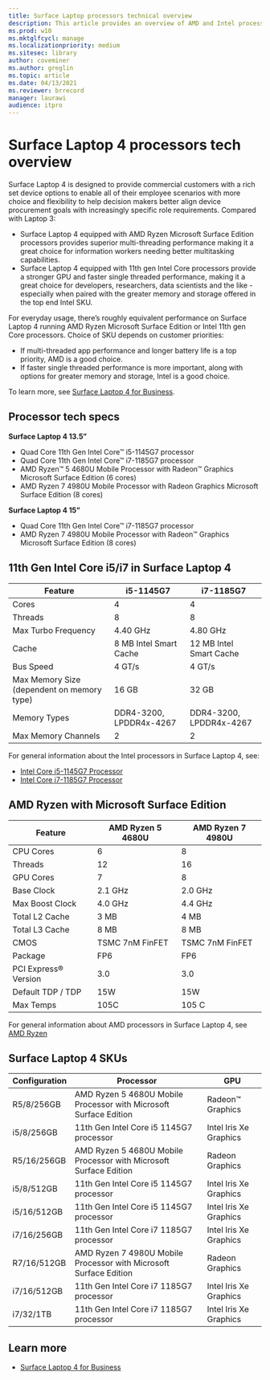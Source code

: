 ```yaml
---
title: Surface Laptop processors technical overview
description: This article provides an overview of AMD and Intel processors in Surface Laptop. 
ms.prod: w10
ms.mktglfcycl: manage
ms.localizationpriority: medium
ms.sitesec: library
author: coveminer
ms.author: greglin
ms.topic: article
ms.date: 04/13/2021
ms.reviewer: brrecord
manager: laurawi
audience: itpro
---
```


# Surface Laptop 4 processors tech overview

Surface Laptop 4 is designed to provide commercial customers with a rich set device options to enable all of their employee scenarios with more choice and flexibility to help decision makers better align device procurement goals with increasingly specific role requirements. Compared with Laptop 3:

- Surface Laptop 4 equipped with AMD Ryzen Microsoft Surface Edition processors provides superior multi-threading performance making it a great choice for information workers needing better multitasking capabilities.
- Surface Laptop 4 equipped with 11th gen Intel Core processors provide a stronger GPU and faster single threaded performance, making it a great choice for developers, researchers, data scientists and the like - especially when paired with the greater memory and storage offered in the top end Intel SKU.

For everyday usage, there’s roughly equivalent performance on Surface Laptop 4 running AMD Ryzen Microsoft Surface Edition or Intel 11th gen Core processors. Choice of SKU depends on customer priorities:

- If multi-threaded app performance and longer battery life is a top priority, AMD is a good choice.
- If faster single threaded performance is more important, along with options for greater memory and storage, Intel is a good choice.

To learn more, see [Surface Laptop 4 for Business](https://www.microsoft.com/surface/business/surface-laptop-4).

## Processor tech specs

**Surface Laptop 4 13.5”**

- Quad Core 11th Gen Intel Core™ i5-1145G7 processor
- Quad Core 11th Gen Intel Core™ i7-1185G7 processor
- AMD Ryzen™ 5 4680U Mobile Processor with Radeon™ Graphics Microsoft Surface Edition (6 cores)
- AMD Ryzen 7 4980U Mobile Processor with Radeon Graphics Microsoft Surface Edition (8 cores)

**Surface Laptop 4 15”**

- Quad Core 11th Gen Intel Core™ i7-1185G7 processor
- AMD Ryzen 7 4980U Mobile Processor with Radeon™ Graphics Microsoft Surface Edition (8 cores)

 

## 11th Gen Intel Core i5/i7 in Surface Laptop 4

| Feature                                    | i5-1145G7               | i7-1185G7               |
| ------------------------------------------ | ----------------------- | ----------------------- |
| Cores                                 | 4                       | 4                       |
| Threads                               | 8                       | 8                       |
| Max Turbo Frequency                        | 4.40 GHz                | 4.80 GHz                |
| Cache                                      | 8 MB Intel Smart Cache  | 12 MB Intel Smart Cache |
| Bus Speed                                  | 4 GT/s                  | 4 GT/s                  |
| Max Memory Size (dependent on memory type) | 16 GB                   | 32 GB                   |
| Memory Types                               | DDR4-3200, LPDDR4x-4267 | DDR4-3200, LPDDR4x-4267 |
| Max Memory Channels                   | 2                       | 2                       |


For general information about the Intel processors in Surface Laptop 4, see:

- [Intel Core i5-1145G7 Processor](https://www.intel.com/content/www/us/en/products/sku/208660/intel-core-i51145g7-processor-8m-cache-up-to-4-40-ghz-with-ipu/specifications.html) 
- [Intel Core i7-1185G7 Processor](https://www.intel.com/content/www/us/en/products/sku/208664/intel-core-i71185g7-processor-12m-cache-up-to-4-80-ghz-with-ipu/specifications.html) 

## AMD Ryzen with Microsoft Surface Edition

| Feature              | AMD Ryzen 5 4680U | AMD Ryzen 7 4980U |
| -------------------- | ----------------- | ----------------- |
| CPU Cores            | 6                 | 8                 |
| Threads              | 12                | 16                |
| GPU Cores            | 7                 | 8                 |
| Base Clock           | 2.1 GHz           | 2.0 GHz           |
| Max Boost Clock      | 4.0 GHz           | 4.4 GHz           |
| Total L2 Cache       | 3 MB              | 4 MB              |
| Total L3 Cache       | 8 MB              | 8 MB              |
| CMOS                 | TSMC 7nM FinFET   | TSMC 7nM FinFET   |
| Package              | FP6               | FP6               |
| PCI Express® Version | 3.0               | 3.0               |
| Default TDP / TDP    | 15W               | 15W               |
| Max Temps            | 105C              | 105 C             |

For general information about AMD processors in Surface Laptop 4, see [AMD Ryzen](https://www.amd.com/processors/ryzen)

## Surface Laptop 4 SKUs

| Configuration | Processor                                                         | GPU                    |
| ------------- | ----------------------------------------------------------------- | ---------------------- |
| R5/8/256GB    | AMD Ryzen 5 4680U Mobile Processor with Microsoft Surface Edition | Radeon™ Graphics       |
| i5/8/256GB    | 11th Gen Intel Core i5 1145G7 processor                          | Intel Iris Xe Graphics |
| R5/16/256GB   | AMD Ryzen 5 4680U Mobile Processor with Microsoft Surface Edition | Radeon Graphics        |
| i5/8/512GB    | 11th Gen Intel Core i5 1145G7 processor                           | Intel Iris Xe Graphics |
| i5/16/512GB   | 11th Gen Intel Core i5 1145G7 processor                           | Intel Iris Xe Graphics |
| i7/16/256GB   | 11th Gen Intel Core i7 1185G7 processor                           | Intel Iris Xe Graphics |
| R7/16/512GB   | AMD Ryzen 7 4980U Mobile Processor with Microsoft Surface Edition | Radeon Graphics        |
| i7/16/512GB   | 11th Gen Intel Core i7 1185G7 processor                           | Intel Iris Xe Graphics |
| i7/32/1TB     | 11th Gen Intel Core i7 1185G7 processor                           | Intel Iris Xe Graphics |


## Learn more

- [Surface Laptop 4 for Business](https://www.microsoft.com/surface/business/surface-laptop-4)